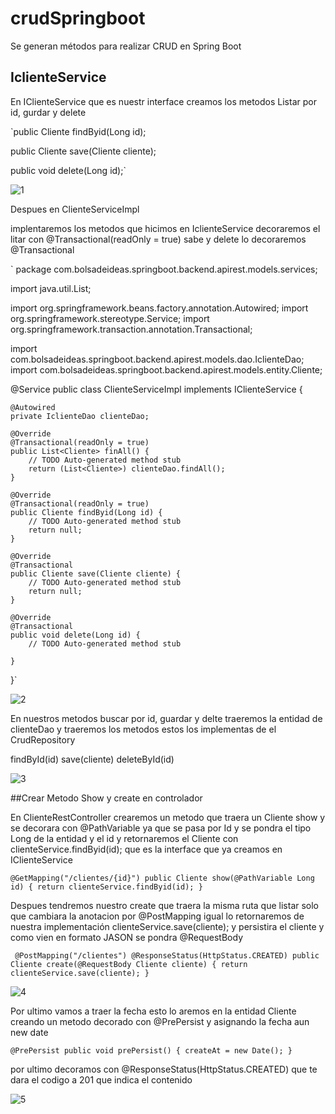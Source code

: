 # crudSpringboot
Se generan métodos para realizar CRUD en Spring Boot

## IclienteService

En IClienteService que es nuestr interface creamos los metodos Listar por id, gurdar y delete


`public Cliente findByid(Long id);
	
public Cliente save(Cliente cliente);
	
public void delete(Long id);`


![1](https://user-images.githubusercontent.com/68626555/171968735-286f0fdb-415d-483d-ba2f-284b6a991cb3.png)


Despues en ClienteServiceImpl

implentaremos los metodos que hicimos en IclienteService decoraremos el litar con @Transactional(readOnly = true) 
sabe y delete lo decoraremos  @Transactional

`
package com.bolsadeideas.springboot.backend.apirest.models.services;

import java.util.List;

import org.springframework.beans.factory.annotation.Autowired;
import org.springframework.stereotype.Service;
import org.springframework.transaction.annotation.Transactional;

import com.bolsadeideas.springboot.backend.apirest.models.dao.IclienteDao;
import com.bolsadeideas.springboot.backend.apirest.models.entity.Cliente;

@Service
public class ClienteServiceImpl implements IClienteService {

	@Autowired
	private IclienteDao clienteDao;
	
	@Override
	@Transactional(readOnly = true)
	public List<Cliente> finAll() {
		// TODO Auto-generated method stub
		return (List<Cliente>) clienteDao.findAll();
	}

	@Override
	@Transactional(readOnly = true)
	public Cliente findByid(Long id) {
		// TODO Auto-generated method stub
		return null;
	}

	@Override
	@Transactional
	public Cliente save(Cliente cliente) {
		// TODO Auto-generated method stub
		return null;
	}

	@Override
	@Transactional
	public void delete(Long id) {
		// TODO Auto-generated method stub
		
	}

}`

![2](https://user-images.githubusercontent.com/68626555/171968891-1f3f53ac-8063-4140-bb6a-f1f4e53ca1ef.png)

En nuestros metodos buscar por id, guardar y delte traeremos la entidad de clienteDao y traeremos los metodos estos los implementas de el CrudRepository

findById(id)
save(cliente)
deleteById(id)


![3](https://user-images.githubusercontent.com/68626555/171969406-072fd19b-55b6-4fee-aa42-84ff56dc0c3e.png)


##Crear Metodo Show y create en controlador

En ClienteRestController crearemos un metodo que traera un  Cliente show y se decorara con @PathVariable ya que se pasa por Id y se pondra el tipo Long de la entidad y el id y retornaremos el Cliente con  clienteService.findByid(id); que es la interface que ya creamos en IClienteService

`@GetMapping("/clientes/{id}")
	public Cliente show(@PathVariable Long id) {
		return clienteService.findByid(id);
	}`
  
  Despues tendremos nuestro create que traera la misma ruta que listar solo que cambiara la anotacion por @PostMapping 
  igual lo retornaremos de nuestra implementación clienteService.save(cliente); y persistira el cliente y como vien en formato JASON se pondra @RequestBody
  
 ` @PostMapping("/clientes")
	@ResponseStatus(HttpStatus.CREATED)
	public Cliente create(@RequestBody Cliente cliente) {
		return clienteService.save(cliente);
	}`
  
  
  
  ![4](https://user-images.githubusercontent.com/68626555/171970103-13ae3a55-1077-477f-af24-60208cc53a3f.png)
  
  Por ultimo vamos a traer la fecha esto lo aremos en la entidad Cliente creando un metodo decorado con @PrePersist y asignando la fecha aun new date
  
  `
  @PrePersist
	public void prePersist() {
		createAt = new Date();
	}
`

por ultimo decoramos con @ResponseStatus(HttpStatus.CREATED) que te dara el codigo a 201 que indica el contenido


![5](https://user-images.githubusercontent.com/68626555/171970341-75f03f8a-3ca1-4920-8ff4-19263ca0fba9.png)
